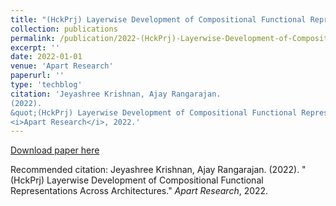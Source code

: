 ```yaml
---
title: "(HckPrj) Layerwise Development of Compositional Functional Representations Across Architectures"
collection: publications
permalink: /publication/2022-(HckPrj)-Layerwise-Development-of-Compositional-Functional-Representations-Across-Architectures
excerpt: ''
date: 2022-01-01
venue: 'Apart Research'
paperurl: ''
type: 'techblog'
citation: 'Jeyashree Krishnan, Ajay Rangarajan.
(2022).
&quot;(HckPrj) Layerwise Development of Compositional Functional Representations Across Architectures.&quot;
<i>Apart Research</i>, 2022.'
---
```



[Download paper here](https://apartresearch.com)

Recommended citation: Jeyashree Krishnan, Ajay Rangarajan.
(2022).
&quot;(HckPrj) Layerwise Development of Compositional Functional Representations Across Architectures.&quot;
<i>Apart Research</i>, 2022.